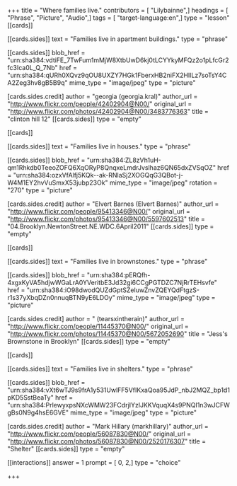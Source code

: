 +++
title = "Where families live."
contributors = [ "Lilybainne",]
headings = [ "Phrase", "Picture", "Audio",]
tags = [ "target-language:en",]
type = "lesson"
[[cards]]

[[cards.sides]]
text = "Families live in apartment buildings."
type = "phrase"

[[cards.sides]]
blob_href = "urn:sha384:vdtiFE_7TwFum1mMjW8XtbUwD6kj0tLCYYkyMFQz2o1pLfcGr2fc3Ica0L_Q_7Nb"
href = "urn:sha384:qURh0XQvz9qOU8UXZY7HGk1FberxHB2niFX2HlILz7soTsY4CA2Zeg3hv8gB5B9q"
mime_type = "image/jpeg"
type = "picture"

[cards.sides.credit]
author = "georgia (georgia.kral)"
author_url = "http://www.flickr.com/people/42402904@N00/"
original_url = "http://www.flickr.com/photos/42402904@N00/3483776363"
title = "clinton hill 12"
[[cards.sides]]
type = "empty"

[[cards]]

[[cards.sides]]
text = "Families live in houses."
type = "phrase"

[[cards.sides]]
blob_href = "urn:sha384:ZL8zVh1uH-qm1Rhkdb0TeeoZOFQ6XqORyP8QnqxeLmdrJvslhaz6QN65dxZVSqOZ"
href = "urn:sha384:ozxVfAlfj5KQk--ak-RNlaSj2XOGQqG3QBot-j-W4M1EY2hvVuSmxX53jubp23Ok"
mime_type = "image/jpeg"
rotation = "270"
type = "picture"

[cards.sides.credit]
author = "Elvert Barnes (Elvert Barnes)"
author_url = "http://www.flickr.com/people/95413346@N00/"
original_url = "http://www.flickr.com/photos/95413346@N00/5597602513"
title = "04.Brooklyn.NewtonStreet.NE.WDC.6April2011"
[[cards.sides]]
type = "empty"

[[cards]]

[[cards.sides]]
text = "Families live in brownstones."
type = "phrase"

[[cards.sides]]
blob_href = "urn:sha384:pERQfh-4xgxKyVA5hdjwWGaLrA0YVeritbE3Jd32gi6CCgPGTDZC7NjRrTEHsvfe"
href = "urn:sha384:iO98dwodQUZdGptSZeluwZnvZQEYQdFtgzS-r1s37yXbqDZn0nnuqBTN9yE6LDOy"
mime_type = "image/jpeg"
type = "picture"

[cards.sides.credit]
author = " (tearsxintherain)"
author_url = "http://www.flickr.com/people/11445370@N00/"
original_url = "http://www.flickr.com/photos/11445370@N00/5672052690"
title = "Jess's Brownstone in Brooklyn"
[[cards.sides]]
type = "empty"

[[cards]]

[[cards.sides]]
text = "Families live in shelters."
type = "phrase"

[[cards.sides]]
blob_href = "urn:sha384:vXt6wTJ9s9frA1y531UwlFF5VfIKxaQoa95JdP_nbJ2MQZ_bp1d1pKD5SstBeaTy"
href = "urn:sha384:PrlewyxpsNXcWMW23FCdrjIYzlJKKVquqX4s9PNQI1n3wJCFWgBs0N9g4hsE6GVE"
mime_type = "image/jpeg"
type = "picture"

[cards.sides.credit]
author = "Mark Hillary (markhillary)"
author_url = "http://www.flickr.com/people/56087830@N00/"
original_url = "http://www.flickr.com/photos/56087830@N00/2520176307"
title = "Shelter"
[[cards.sides]]
type = "empty"

[[interactions]]
answer = 1
prompt = [ 0, 2,]
type = "choice"

+++
